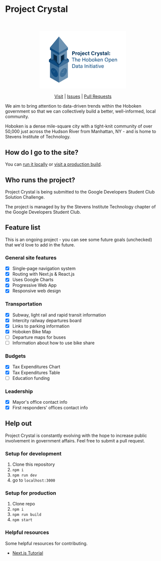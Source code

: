 # Project Crystal

<p align="center">
  <br><br>
  <img src="public/logo.svg" width="280">
</p>

<p align="center">
<a href="https://dsc.justinoboyle.com">Visit</a> |
<a href="https://github.com/Stevens-DSC/crystal/issues">Issues</a> |
<a href="https://github.com/Stevens-DSC/crystal/pulls">Pull Requests</a>

</br>


We aim to bring attention to data-driven trends within the Hoboken government so that we can collectively build a better, well-informed, local community.

Hoboken is a dense mile-square city with a tight-knit community of over 50,000 just across the Hudson River from Manhattan, NY - and is home to Stevens Institute of Technology.

## How do I go to the site?

You can [run it locally](#setup-for-development) or [visit a production build](https://dsc.justinoboyle.com). 

## Who runs the project?

Project Crystal is being submitted to the Google Developers Student Club Solution Challenge. 

The project is managed by by the Stevens Institute Technology chapter of the Google Developers Student Club.

## Feature list

This is an ongoing project - you can see some future goals (unchecked) that we'd love to add in the future.

### General site features

- [x] Single-page navigation system
- [x] Routing with Next.js & React.js
- [x] Uses Google Charts
- [x] Progressive Web App
- [x] Responsive web design

### Transportation

- [x] Subway, light rail and rapid transit information
- [x] Intercity railway departures board
- [x] Links to parking information
- [x] Hoboken Bike Map
- [ ] Departure maps for buses 
- [ ] Information about how to use bike share

### Budgets

- [x] Tax Expenditures Chart
- [x] Tax Expenditures Table
- [ ] Education funding

### Leadership

- [x] Mayor's office contact info
- [x] First responders' offices contact info

## Help out

Project Crystal is constantly evolving with the hope to increase public involvement in government affairs. Feel free to submit a pull request.

### Setup for development

1. Clone this repository
2. `npm i`
3. `npm run dev`
4. go to `localhost:3000`

### Setup for production

1. Clone repo
2. `npm i`
3. `npm run build`
4. `npm start`

### Helpful resources

Some helpful resources for contributing.

* [Next.js Tutorial](https://nextjs.org/learn/basics/getting-started/first-page)
